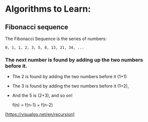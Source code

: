 # Algorithms to Learn:

## Fibonacci sequence

The Fibonacci Sequence is the series of numbers:

    0, 1, 1, 2, 3, 5, 8, 13, 21, 34, ...

### The next number is found by adding up the two numbers before it.

- The 2 is found by adding the two numbers before it (1+1)
- The 3 is found by adding the two numbers before it (1+2),
- And the 5 is (2+3),
and so on!

    f(n) = f(n-1) + f(n-2)
    
[https://visualgo.net/en/recursion]